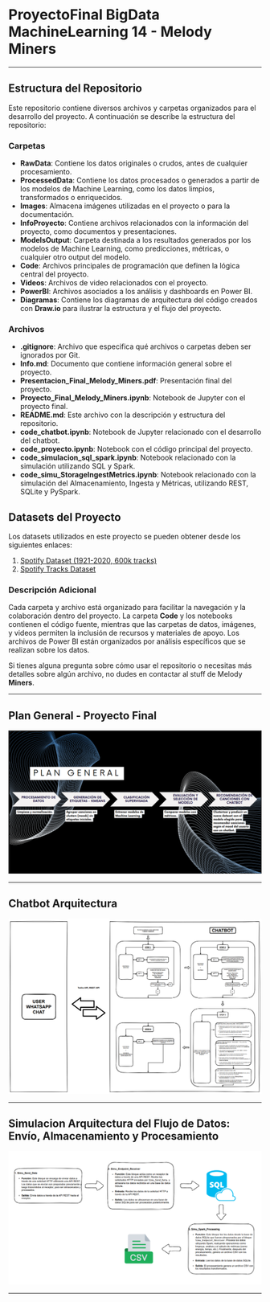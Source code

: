 # ProyectoFinal BigData MachineLearning 14 - Melody Miners

---

## Estructura del Repositorio

Este repositorio contiene diversos archivos y carpetas organizados para el desarrollo del proyecto. A continuación se describe la estructura del repositorio:

### Carpetas

- **RawData**: Contiene los datos originales o crudos, antes de cualquier procesamiento.
- **ProcessedData**: Contiene los datos procesados o generados a partir de los modelos de Machine Learning, como los datos limpios, transformados o enriquecidos.
- **Images**: Almacena imágenes utilizadas en el proyecto o para la documentación.
- **InfoProyecto**: Contiene archivos relacionados con la información del proyecto, como documentos y presentaciones.
- **ModelsOutput**: Carpeta destinada a los resultados generados por los modelos de Machine Learning, como predicciones, métricas, o cualquier otro output del modelo.
- **Code**: Archivos principales de programación que definen la lógica central del proyecto.
- **Videos**: Archivos de video relacionados con el proyecto.
- **PowerBI**: Archivos asociados a los análisis y dashboards en Power BI.
- **Diagramas**: Contiene los diagramas de arquitectura del código creados con **Draw.io** para ilustrar la estructura y el flujo del proyecto.

### Archivos

- **.gitignore**: Archivo que especifica qué archivos o carpetas deben ser ignorados por Git.
- **Info.md**: Documento que contiene información general sobre el proyecto.
- **Presentacion_Final_Melody_Miners.pdf**: Presentación final del proyecto.
- **Proyecto_Final_Melody_Miners.ipynb**: Notebook de Jupyter con el proyecto final.
- **README.md**: Este archivo con la descripción y estructura del repositorio.
- **code_chatbot.ipynb**: Notebook de Jupyter relacionado con el desarrollo del chatbot.
- **code_proyecto.ipynb**: Notebook con el código principal del proyecto.
- **code_simulacion_sql_spark.ipynb**: Notebook relacionado con la simulación utilizando SQL y Spark.
- **code_simu_StorageIngestMetrics.ipynb**: Notebook relacionado con la simulación del Almacenamiento, Ingesta y Métricas, utilizando REST, SQLite y PySpark.

## Datasets del Proyecto

Los datasets utilizados en este proyecto se pueden obtener desde los siguientes enlaces:

1. [Spotify Dataset (1921-2020, 600k tracks)](https://www.kaggle.com/datasets/yamaerenay/spotify-dataset-19212020-600k-tracks/)
2. [Spotify Tracks Dataset](https://www.kaggle.com/datasets/maharshipandya/-spotify-tracks-dataset/)

### Descripción Adicional

Cada carpeta y archivo está organizado para facilitar la navegación y la colaboración dentro del proyecto. La carpeta **Code** y los notebooks contienen el código fuente, mientras que las carpetas de datos, imágenes, y videos permiten la inclusión de recursos y materiales de apoyo. Los archivos de Power BI están organizados por análisis específicos que se realizan sobre los datos.

Si tienes alguna pregunta sobre cómo usar el repositorio o necesitas más detalles sobre algún archivo, no dudes en contactar al stuff de Melody  **Miners**.

---

## Plan General - Proyecto Final

![image.png](./Images/PlanGeneral.png)

---

## Chatbot Arquitectura 

![image.png](./Images/Chatbot.png)

---

## Simulacion Arquitectura del Flujo de Datos: Envío, Almacenamiento y Procesamiento

![image.png](./Images/Simulacion.png)

---
